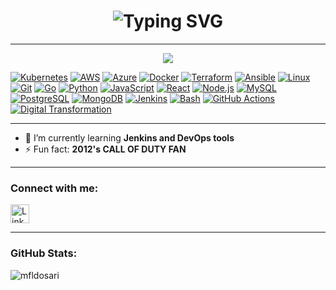 <h1 align="center">
 <img src="https://readme-typing-svg.demolab.com?font=Fira+Code&duration=2500&pause=1000&color=58A6FF&center=true&width=700&lines=Hi%2C+I'm+MOHAMMAD+F+ALDOSARI;DevSecOps+%7C+Cloud+and+IaC+Engineer" alt="Typing SVG" />
</h1>

---

<p align="center">
  <img src="https://skillicons.dev/icons?i=kubernetes,aws,azure,docker,terraform,ansible,linux,git,go,python,javascript,react,nodejs,mysql,postgres,mongodb,jenkins,bash" />
</p>

[![Kubernetes](https://img.shields.io/badge/Kubernetes-Orchestration-326CE5?logo=kubernetes)](https://kubernetes.io)
[![AWS](https://img.shields.io/badge/AWS-Cloud-orange?logo=amazonaws)](https://aws.amazon.com)
[![Azure](https://img.shields.io/badge/Azure-Cloud-blue?logo=microsoft-azure)](https://azure.microsoft.com)
[![Docker](https://img.shields.io/badge/Docker-Container-blue?logo=docker)](https://www.docker.com)
[![Terraform](https://img.shields.io/badge/Terraform-IaC-623CE4?logo=terraform)](https://www.terraform.io)
[![Ansible](https://img.shields.io/badge/Ansible-Automation-EE0000?logo=ansible)](https://www.ansible.com)
[![Linux](https://img.shields.io/badge/Linux-OS-FCC624?logo=linux)](https://www.linux.org)
[![Git](https://img.shields.io/badge/Git-VersionControl-F05032?logo=git)](https://git-scm.com)
[![Go](https://img.shields.io/badge/Go-Language-00ADD8?logo=go)](https://golang.org)
[![Python](https://img.shields.io/badge/Python-Programming-3776AB?logo=python)](https://www.python.org)
[![JavaScript](https://img.shields.io/badge/JavaScript-Programming-F7DF1E?logo=javascript&logoColor=black)](https://developer.mozilla.org/en-US/docs/Web/JavaScript)
[![React](https://img.shields.io/badge/React-Frontend-61DAFB?logo=react&logoColor=black)](https://reactjs.org)
[![Node.js](https://img.shields.io/badge/Node.js-Backend-339933?logo=node.js&logoColor=white)](https://nodejs.org)
[![MySQL](https://img.shields.io/badge/MySQL-Database-4479A1?logo=mysql)](https://www.mysql.com)
[![PostgreSQL](https://img.shields.io/badge/PostgreSQL-Database-4169E1?logo=postgresql)](https://www.postgresql.org)
[![MongoDB](https://img.shields.io/badge/MongoDB-Database-47A248?logo=mongodb)](https://www.mongodb.com)
[![Jenkins](https://img.shields.io/badge/Jenkins-CI%2FCD-D24939?logo=jenkins)](https://www.jenkins.io)
[![Bash](https://img.shields.io/badge/Bash-Shell-4EAA25?logo=gnu-bash)](https://www.gnu.org/software/bash/)
[![GitHub Actions](https://img.shields.io/badge/GitHub_Actions-CI%2FCD-2088FF?logo=githubactions)](https://github.com/features/actions)
[![Digital Transformation](https://img.shields.io/badge/Digital_Transformation-Modern%20Tech-00BCD4)](https://en.wikipedia.org/wiki/Digital_transformation)


---

- 🌱 I’m currently learning **Jenkins and DevOps tools**  
- ⚡ Fun fact: **2012's CALL OF DUTY FAN**

---

<h3 align="left">Connect with me:</h3>
<p align="left">
  <a href="https://linkedin.com/in/mohammad-fahad-aldosari-5a6403227" target="blank">
    <img align="center" src="https://skillicons.dev/icons?i=linkedin" alt="LinkedIn" height="30" />
  </a>
</p>

---

<h3 align="left">GitHub Stats:</h3>
<p align="left">
  <img src="https://github-readme-stats.vercel.app/api/top-langs?username=mfldosari&show_icons=true&locale=en&layout=compact&theme=tokyonight" alt="mfldosari" />
</p>


